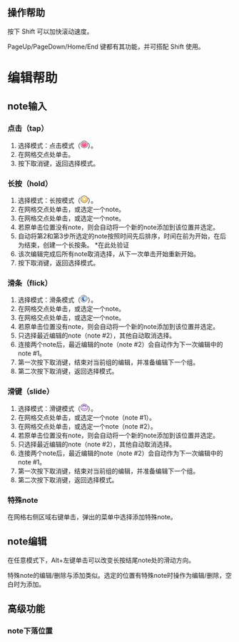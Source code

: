 ﻿## 操作帮助

按下 Shift 可以加快滚动速度。

PageUp/PageDown/Home/End 键都有其功能，并可搭配 Shift 使用。

# 编辑帮助

## note输入

### 点击（tap）

1. 选择模式：点击模式（![](Images/IconNoteTap.png)）。
2. 在网格交点处单击。
3. 按下取消键，返回选择模式。

### 长按（hold）

1. 选择模式：长按模式（![](Images/IconNoteHold.png)）。
2. 在网格交点处单击，或选定一个note。
3. 在网格交点处单击，或选定一个note。
4. 若原单击位置没有note，则会自动将一个新的note添加到该位置并选定。
5. 自动将第2和第3步所选定的note按照时间先后排序，时间在前为开始，在后为结束，创建一个长按条。 *在此处验证
6. 该次编辑完成后所有note取消选择，从下一次单击开始重新开始。
7. 按下取消键，返回选择模式。

### 滑条（flick）

1. 选择模式：滑条模式（![](Images/IconNoteFlickRight.png)）。
2. 在网格交点处单击，或选定一个note。
3. 在网格交点处单击，或选定一个note。
4. 若原单击位置没有note，则会自动将一个新的note添加到该位置并选定。
5. 只选择最近编辑的note（note #2），其他自动取消选择。
6. 连接两个note后，最近编辑的note（note #2）会自动作为下一次编辑中的 note #1。
7. 第一次按下取消键，结束对当前组的编辑，并准备编辑下一个组。
8. 第二次按下取消键，返回选择模式。

### 滑键（slide）

1. 选择模式：滑键模式（![](Images/IconNoteSlide.png)）。
2. 在网格交点处单击，或选定一个note（note #1）。
3. 在网格交点处单击，或选定一个note（note #2）。
4. 若原单击位置没有note，则会自动将一个新的note添加到该位置并选定。
5. 只选择最近编辑的note（note #2），其他自动取消选择。
6. 连接两个note后，最近编辑的note（note #2）会自动作为下一次编辑中的 note #1。
7. 第一次按下取消键，结束对当前组的编辑，并准备编辑下一个组。
8. 第二次按下取消键，返回选择模式。

### 特殊note

在网格右侧区域右键单击，弹出的菜单中选择添加特殊note。

## note编辑

在任意模式下，Alt+左键单击可以改变长按结尾note处的滑动方向。

特殊note的编辑/删除与添加类似。选定的位置有特殊note时操作为编辑/删除，空白时为添加。

## 高级功能

### note下落位置
